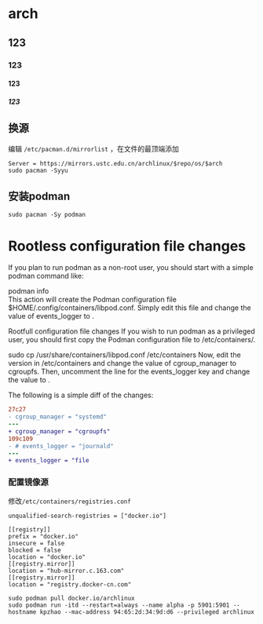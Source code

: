 # arch
## 123
### 123
#### 123
##### 123

## 换源
编辑 `/etc/pacman.d/mirrorlist` ，在文件的最顶端添加  
```
Server = https://mirrors.ustc.edu.cn/archlinux/$repo/os/$arch  
sudo pacman -Syyu
```

## 安装podman
```
sudo pacman -Sy podman
```

# Rootless configuration file changes
If you plan to run podman as a non-root user, you should start with a simple podman command like:

  podman info  
This action will create the Podman configuration file $HOME/.config/containers/libpod.conf. Simply edit this file and change the value of events_logger to <file>.

Rootfull configuration file changes
If you wish to run podman as a privileged user, you should first copy the Podman configuration file to /etc/containers/.

  sudo cp /usr/share/containers/libpod.conf /etc/containers
Now, edit the version in /etc/containers and change the value of cgroup_manager to cgroupfs. Then, uncomment the line for the events_logger key and change the value to <file>.

The following is a simple diff of the changes:
``` diff
27c27
- cgroup_manager = "systemd"
---
+ cgroup_manager = "cgroupfs"
109c109
- # events_logger = "journald"
---
+ events_logger = "file
```

### 配置镜像源
修改`/etc/containers/registries.conf`  
```
unqualified-search-registries = ["docker.io"]

[[registry]]
prefix = "docker.io"
insecure = false
blocked = false
location = "docker.io"
[[registry.mirror]]
location = "hub-mirror.c.163.com"
[[registry.mirror]]
location = "registry.docker-cn.com"
```
```
sudo podman pull docker.io/archlinux  
sudo podman run -itd --restart=always --name alpha -p 5901:5901 --hostname kpzhao --mac-address 94:65:2d:34:9d:d6 --privileged archlinux
```
